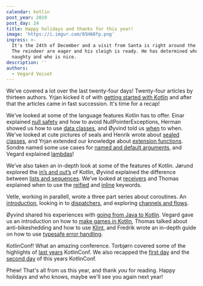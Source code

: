 ```yaml
---
calendar: kotlin
post_year: 2019
post_day: 24
title: Happy holidays and thanks for this year!
image: 'https://i.imgur.com/8SH68fp.png'
ingress: >-
  It's the 24th of December and a visit from Santa is right around the corner.
  The reindeer are eager and his sleigh is ready. He has determined who is
  naughty and who is nice.    
description: ''
authors:
  - Vegard Veiset
---
```

We’ve covered a lot over the last twenty-four days! Twenty-four articles by thirteen authors. Yrjan kicked it of with [getting started with Kotlin](https://kotlin.christmas/2019/1) and after that the articles came in fast succession.  It's time for a recap!

We’ve looked at some of the language features Kotlin has to offer. Einar explained [null safety](https://kotlin.christmas/2019/2) and how to avoid NullPointerExceptions, Herman showed us how to use [data classes](https://kotlin.christmas/2019/10), and Øyvind told us [when](https://kotlin.christmas/2019/2) to when. We've looked at cute pictures of seals and Henrik wrote about [sealed classes](https://kotlin.christmas/2019/5), and Yrjan extended our knowledge about [extension functions](https://kotlin.christmas/2019/9). Sondre named some use cases for [named and default arguments](https://kotlin.christmas/2019/19), and Vegard explained [lambdas](https://kotlin.christmas/2019/18)!

We’ve also taken an in-depth look at some of the features of Kotlin. Jørund explored the [in’s and out’s](https://kotlin.christmas/2019/22) of Kotlin, Øyvind explained the difference between [lists and sequences](https://kotlin.christmas/2019/23). We’ve looked at [receivers](https://kotlin.christmas/2019/21) and Thomas explained when to use the [reified](https://kotlin.christmas/2019/15) and [inline](https://kotlin.christmas/2019/16) keywords.

Vetle, working in parallell, wrote a three part series about coroutines. An [introduction](https://kotlin.christmas/2019/12), looking in to [dispatchers](https://kotlin.christmas/2019/13), and exploring [channels and flows](https://kotlin.christmas/2019/14). 

Øyvind shared his experiences with [going from Java to Kotlin](https://kotlin.christmas/2019/20). Vegard gave us an introduction on how to [make games in Kotlin](https://kotlin.christmas/2019/11), Thomas talked about anti-bikeshedding and how to use [Klint](https://kotlin.christmas/2019/8), and Fredrik wrote an in-depth guide on how to use [typesafe error handling](https://kotlin.christmas/2019/17). 

KotlinConf! What an amazing conference. Torbjørn covered some of the highlights of [last years](https://kotlin.christmas/2019/4) KotlinConf. We also recapped the [first day](https://kotlin.christmas/2019/6) and the [second day](https://kotlin.christmas/2019/7) of this years KotlinConf.


Phew! That's all from us this year, and thank *you* for reading. Happy holidays and who knows, maybe we'll see you again next year!



